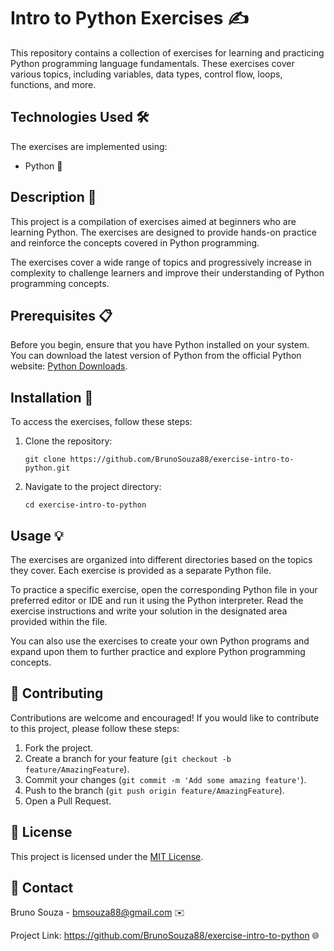 <h1>Intro to Python Exercises ✍ </h1>

<p>This repository contains a collection of exercises for learning and practicing Python programming language fundamentals. These exercises cover various topics, including variables, data types, control flow, loops, functions, and more.</p>

<h2>Technologies Used 🛠️ </h2>

<p>The exercises are implemented using:</p>

<ul>
  <li>Python 🐍</li>
</ul>

<h2>Description 📝</h2>

<p>This project is a compilation of exercises aimed at beginners who are learning Python. The exercises are designed to provide hands-on practice and reinforce the concepts covered in Python programming.</p>

<p>The exercises cover a wide range of topics and progressively increase in complexity to challenge learners and improve their understanding of Python programming concepts.</p>

<h2>Prerequisites 📋 </h2>

<p>Before you begin, ensure that you have Python installed on your system. You can download the latest version of Python from the official Python website: <a href="https://www.python.org/downloads/">Python Downloads</a>.</p>

<h2>Installation 🔧 </h2>

<p>To access the exercises, follow these steps:</p>

<ol>
  <li>Clone the repository:</li>

  <pre><code>git clone https://github.com/BrunoSouza88/exercise-intro-to-python.git</code></pre>

  <li>Navigate to the project directory:</li>

  <pre><code>cd exercise-intro-to-python</code></pre>
</ol>

<h2>Usage 💡 </h2>

<p>The exercises are organized into different directories based on the topics they cover. Each exercise is provided as a separate Python file.</p>

<p>To practice a specific exercise, open the corresponding Python file in your preferred editor or IDE and run it using the Python interpreter. Read the exercise instructions and write your solution in the designated area provided within the file.</p>

<p>You can also use the exercises to create your own Python programs and expand upon them to further practice and explore Python programming concepts.</p>

<h2>🤝 Contributing</h2>

<p>Contributions are welcome and encouraged! If you would like to contribute to this project, please follow these steps:</p>

<ol>
  <li>Fork the project.</li>
  <li>Create a branch for your feature (<code>git checkout -b feature/AmazingFeature</code>).</li>
  <li>Commit your changes (<code>git commit -m 'Add some amazing feature'</code>).</li>
  <li>Push to the branch (<code>git push origin feature/AmazingFeature</code>).</li>
  <li>Open a Pull Request.</li>
</ol>

<h2>📄 License</h2>

<p>This project is licensed under the <a href="LICENSE">MIT License</a>.</p>

<h2>📧 Contact</h2>

<p>Bruno Souza - <a href="mailto:bmsouza88@gmail.com">bmsouza88@gmail.com</a> ✉️</p>

<p>Project Link: <a href="https://github.com/BrunoSouza88/exercise-intro-to-python">https://github.com/BrunoSouza88/exercise-intro-to-python</a> 🌐</p>

